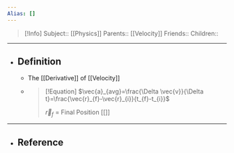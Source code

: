 ```yaml
---
Alias: []
---
```

> [!Info]
> Subject:: [[Physics]]
> Parents:: [[Velocity]]
> Friends:: 
> Children:: 
---
- ## Definition
	- The [[Derivative]] of [[Velocity]]
	- > [!Equation]
	  > $\vec{a}_{avg}=\frac{\Delta \vec{v}}{\Delta t}=\frac{\vec{r}_{f}-\vec{r}_{i}}{t_{f}-t_{i}}$
	  > 
	  > $\vec{r}_{f}$ = Final Position [[]]
---
- ## Reference